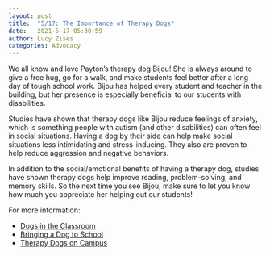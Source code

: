 ```yaml
---
layout: post
title:  "5/17: The Importance of Therapy Dogs"
date:   2021-5-17 05:30:59
author: Lucy Zises
categories: Advocacy
---
```


We all know and love Payton’s therapy dog Bijou! She is always around to give a free hug, go for a walk, and make students feel better after a long day of tough school work. Bijou has helped every student and teacher in the building, but her presence is especially beneficial to our students with disabilities.

Studies have shown that therapy dogs like Bijou reduce feelings of anxiety, which is something people with autism (and other disabilities) can often feel in social situations. Having a dog by their side can help make social situations less intimidating and stress-inducing. They also are proven to help reduce aggression and negative behaviors.

In addition to the social/emotional benefits of having a therapy dog, studies have shown therapy dogs help improve reading, problem-solving, and memory skills. So the next time you see Bijou, make sure to let you know how much you appreciate her helping out our students!

For more information:
- [Dogs in the Classroom](https://www.weareteachers.com/dogs-in-the-classroom/#:~:text=Dogs%20in%20the%20classroom%20provide,emotional%20health%20benefits%20for%20students.&text=In%20other%20words%2C%20just%20being,them%20to%20focus%20on%20learning)
- [Bringing a Dog to School](https://www.edutopia.org/article/bringing-dog-school)
- [Therapy Dogs on Campus](https://www.therapydogs.com/therapy-dogs-classrooms-campuses/)
